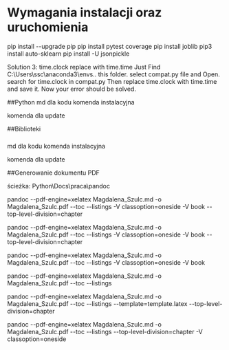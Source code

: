 # Wymagania instalacji oraz uruchomienia

pip install --upgrade pip
pip install pytest coverage
pip install joblib
pip3 install auto-sklearn
pip install -U jsonpickle

Solution 3: time.clock replace with time.time
Just Find C:\Users\ssc\anaconda3\envs\.. this folder.
select compat.py file and Open.
search for time.clock in compat.py
Then replace time.clock with time.time
and save it.
Now your error should be solved.

##Python
md dla kodu 
komenda instalacyjna 

komenda dla update 

##Biblioteki 
###
md dla kodu 
komenda instalacyjna 

komenda dla update 

##Generowanie dokumentu PDF

ścieżka: Python\Docs\praca\pandoc

pandoc --pdf-engine=xelatex  Magdalena_Szulc.md -o Magdalena_Szulc.pdf  --toc --listings   -V classoption=oneside  -V book --top-level-division=chapter

pandoc --pdf-engine=xelatex  Magdalena_Szulc.md -o Magdalena_Szulc.pdf  --toc --listings   -V classoption=oneside  -V book --top-level-division=chapter

pandoc --pdf-engine=xelatex  Magdalena_Szulc.md -o Magdalena_Szulc.pdf  --toc --listings   -V classoption=oneside  -V book

pandoc --pdf-engine=xelatex  Magdalena_Szulc.md -o Magdalena_Szulc.pdf  --toc --listings

pandoc --pdf-engine=xelatex  Magdalena_Szulc.md -o Magdalena_Szulc.pdf  --toc --listings --template=template.latex --top-level-division=chapter

pandoc --pdf-engine=xelatex  Magdalena_Szulc.md -o Magdalena_Szulc.pdf  --toc --listings  --top-level-division=chapter -V classoption=oneside